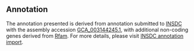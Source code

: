 

Annotation
----------

The annotation presented is derived from annotation submitted to
[INSDC](http://www.insdc.org) with the assembly accession
[GCA\_003144245.1](http://www.ebi.ac.uk/ena/data/view/GCA_003144245.1),
with additional non-coding genes derived from
[Rfam](http://rfam.xfam.org/). For more details, please visit [INSDC
annotation
import](http://ensemblgenomes.org/info/data/insdc_annotation).
